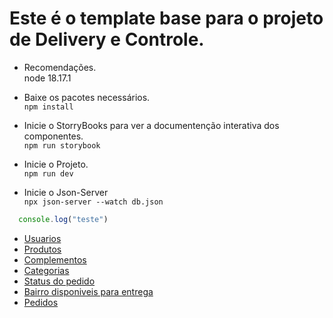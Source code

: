 # Este é o template base para o projeto de Delivery e Controle.

* Recomendações. <br>
node 18.17.1

* Baixe os pacotes necessários. <br>
`npm install`

* Inicie o StorryBooks para ver a documentenção interativa dos componentes. <br>
`npm run storybook`

* Inicie o Projeto. <br>
`npm run dev`

* Inicie o Json-Server <br>
`npx json-server --watch db.json`

```js
  console.log("teste")
```

* [Usuarios](http://localhost:3000/usuarios)<br>
* [Produtos](http://localhost:3000/produtos)<br>
* [Complementos](http://localhost:3000/complementos)<br>
* [Categorias](http://localhost:3000/categorias)<br>
* [Status do pedido](http://localhost:3000/statusDoPedido)<br>
* [Bairro disponiveis para entrega](http://localhost:3000/<br>bairroParaEntrega)<br>
* [Pedidos](http://localhost:3000/pedidos)